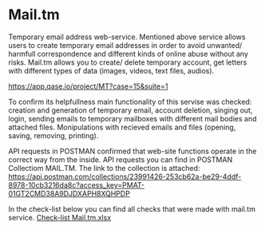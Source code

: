 # Mail.tm
Temporary email address web-service.
Mentioned above service allows users to create temporary email addresses in order to avoid unwanted/ harmfull correspondence and different kinds of online abuse without any risks.
Mail.tm allows you to create/ delete temporary account, get letters with different types of data (images, videos, text files, audios).

https://app.qase.io/project/MT?case=15&suite=1 

To confirm its helpfullness main functionality of this servise was checked: creation and generation of temporary email, account deletion, singing out, login, sending emails to temporary mailboxes with different mail bodies and attached files. Monipulations with recieved emails and files (opening, saving, removing, printing).  


API requests in POSTMAN confirmed that web-site functions operate in the correct way from the inside. API requests you can find in POSTMAN Collectiom MAIL.TM. The link to the collection is attached: https://api.postman.com/collections/23991426-253cb62a-be29-4ddf-8978-10cb3216da8c?access_key=PMAT-01GT2CMD38A9DJDXAPH8XQHPDP 

In the check-list below you can find all checks that were made with mail.tm service.
[Check-list Mail.tm.xlsx](https://github.com/Miss-QA/Mail.tm/files/10839312/Check-list.Mail.tm.xlsx)
